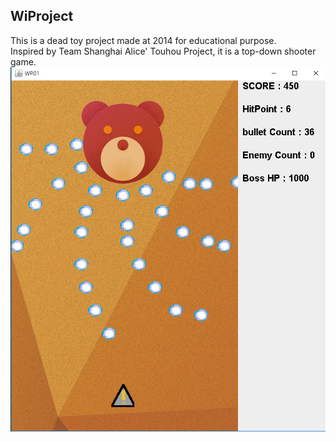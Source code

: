 ## WiProject
This is a dead toy project made at 2014 for educational purpose.  
Inspired by Team Shanghai Alice' Touhou Project, it is a top-down shooter game.
![Image](screenshot/screenshot.PNG)

